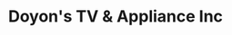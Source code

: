 ---
title: "Doyon's TV & Appliance Inc"
url: /bedford/doyons-tv-und-appliance-inc/
shop: Haushaltsgeräte
---